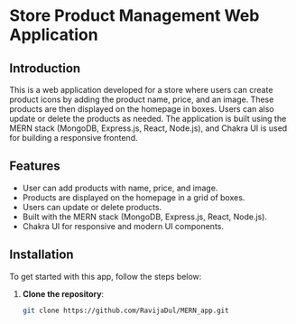 # Store Product Management Web Application

## Introduction

This is a web application developed for a store where users can create product icons by adding the product name, price, and an image. These products are then displayed on the homepage in boxes. Users can also update or delete the products as needed. The application is built using the MERN stack (MongoDB, Express.js, React, Node.js), and Chakra UI is used for building a responsive frontend.

## Features
- User can add products with name, price, and image.
- Products are displayed on the homepage in a grid of boxes.
- Users can update or delete products.
- Built with the MERN stack (MongoDB, Express.js, React, Node.js).
- Chakra UI for responsive and modern UI components.

## Installation

To get started with this app, follow the steps below:

1. **Clone the repository**:
   ```bash
   git clone https://github.com/RavijaDul/MERN_app.git
